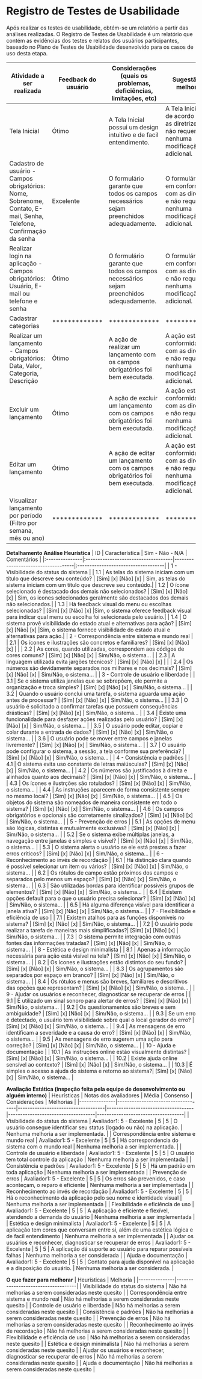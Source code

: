# Registro de Testes de Usabilidade

Após realizar os testes de usabilidade, obtém-se um relatório a partir das análises realizadas. O Registro de Testes de Usabilidade é um relatório que contém as evidências dos testes e relatos dos usuários participantes, baseado no Plano de Testes de Usabilidade desenvolvido para os casos de uso desta etapa.

| Atividade a ser realizada | Feedback do usuário | Considerações (quais os problemas, deficiências, limitações, etc) | Sugestão de melhorias |
|--------------------|------------------------------------|------------------------------------|------------------------------------|
| Tela Inicial | Ótimo | A Tela Inicial possui um design intuitivo e de facil entendimento. | A Tela Inicial esta de acordo com as diretrizes e não requer nenhuma modificação adicional.|
| Cadastro de usuário - Campos obrigatórios: Nome, Sobrenome, Contato, E-mail, Senha, Telefone, Confirmação da senha | Excelente| O formulário garante que todos os campos necessários sejam preenchidos adequadamente.| O formulário está em conformidade com as diretrizes e não requer nenhuma modificação adicional.| 
| Realizar login na aplicação - Campos obrigatórios: Usuário, E-mail ou telefone e senha | Ótimo | O formulário garante que todos os campos necessários sejam preenchidos adequadamente. | O formulário está em conformidade com as diretrizes e não requer nenhuma modificação adicional.| 
| Cadastrar categorias | ************* | ************* | ************* |
| Realizar um lançamento - Campos obrigatórios: Data, Valor, Categoria, Descrição | Ótimo | A ação de realizar um lançamento com os campos obrigatórios foi bem executada. | A ação está em conformidade com as diretrizes e não requer nenhuma modificação adicional. |
| Excluir um lançamento | Ótimo | A ação de excluir um lançamento com os campos obrigatórios foi bem executada. | A ação está em conformidade com as diretrizes e não requer nenhuma modificação adicional. |
| Editar um lançamento | Ótimo | A ação de editar um lançamento com os campos obrigatórios foi bem executada. |  A ação está em conformidade com as diretrizes e não requer nenhuma modificação adicional. |
| Visualizar lançamento por período (Filtro por semana, mês ou ano) | ************* | ************* | ************* |


**Detalhamento Análise Heurística**
| ID | Característica | Sim - Não - N/A | Comentários |
|:---------------|:------------------------------------|------------------------------------|:------------------------------------|
| 1 - Visibilidade do status do sistema |
| 1.1 | As telas do sistema iniciam com um título que descreve seu conteúdo? | [Sim] [x] [Não] [x] | Sim, as telas do sistema iniciam com um título que descreve seu conteúdo.|
| 1.2 | O ícone selecionado é destacado dos demais não selecionados? | [Sim] [x] [Não] [x] | Sim, os icones selecionados geralmente são destacados dos demais não selecionados.|
| 1.3 | Há feedback visual do menu ou escolhas selecionadas? | [Sim] [x] [Não] [x] |Sim, o sistema oferece feedback visual para indicar qual menu ou escolha foi selecionada pelo usuário.|
| 1.4 | O sistema provê visibilidade do estado atual e alternativas para ação? | [Sim] [x] [Não] [x] |Sim, o sistema fornece visibilidade do estado atual e alternativas para ação.|
| 2 - Correspondência entre sistema e mundo real |
| 2.1 | Os ícones e ilustrações são concretos e familiares? | [Sim] [x] [Não] [x] |  |
| 2.2 | As cores, quando utilizadas, correspondem aos códigos de cores comuns? | [Sim] [x] [Não] [x] | Sim/Não, o sistema... |
| 2.3 | A linguagem utilizada evita jargões técnicos? | [Sim] [x] [Não] [x] |  |
| 2.4 | Os números são devidamente separados nos milhares e nos decimais? | [Sim] [x] [Não] [x] | Sim/Não, o sistema... |
| 3 - Controle de usuário e liberdade |
| 3.1 | Se o sistema utiliza janelas que se sobrepõem, ele permite a organização e troca simples? | [Sim] [x] [Não] [x] | Sim/Não, o sistema... |
| 3.2 | Quando o usuário conclui uma tarefa, o sistema aguarda uma ação antes de processar? | [Sim] [x] [Não] [x] | Sim/Não, o sistema... |
| 3.3 | O usuário é solicitado a confirmar tarefas que possuem consequências drásticas? | [Sim] [x] [Não] [x] | Sim/Não, o sistema... |
| 3.4 | Existe uma funcionalidade para desfazer ações realizadas pelo usuário? | [Sim] [x] [Não] [x] | Sim/Não, o sistema... |
| 3.5 | O usuário pode editar, copiar e colar durante a entrada de dados? | [Sim] [x] [Não] [x] | Sim/Não, o sistema... |
| 3.6 | O usuário pode se mover entre campos e janelas livremente? | [Sim] [x] [Não] [x] | Sim/Não, o sistema... |
| 3.7 | O usuário pode configurar o sistema, a sessão, a tela conforme sua preferência? | [Sim] [x] [Não] [x] | Sim/Não, o sistema... |
| 4 - Consistência e padrões |
| 4.1 | O sistema evita uso constante de letras maiúsculas? | [Sim] [x] [Não] [x] | Sim/Não, o sistema... |
| 4.2 | Os números são justificados à direita e alinhados quanto aos decimais? | [Sim] [x] [Não] [x] | Sim/Não, o sistema... |
| 4.3 | Os ícones e ilustrções são rotulados? | [Sim] [x] [Não] [x] | Sim/Não, o sistema... |
| 4.4 | As instruções aparecem de forma consistente sempre no mesmo local? | [Sim] [x] [Não] [x] | Sim/Não, o sistema... |
| 4.5 | Os objetos do sistema são nomeados de maneira consistente em todo o sistema? | [Sim] [x] [Não] [x] | Sim/Não, o sistema... |
| 4.6 | Os campos obrigatórios e opcionais são corretamente sinalizados? | [Sim] [x] [Não] [x] | Sim/Não, o sistema... |
| 5 - Prevenção de erros |
| 5.1 | As opções de menu são lógicas, distintas e mutualmente exclusivas? | [Sim] [x] [Não] [x] | Sim/Não, o sistema... |
| 5.2 | Se o sistema exibe múltiplas janelas, a navegação entre janelas é simples e visível? | [Sim] [x] [Não] [x] | Sim/Não, o sistema... |
| 5.3 | O sistema alerta o usuário se ele está prestes a fazer erros críticos? | [Sim] [x] [Não] [x] | Sim/Não, o sistema... |
| 6 - Reconhecimento ao invés de recordação |
| 6.1 | Há distinção clara quando é possível selecionar um item ou vários? | [Sim] [x] [Não] [x] | Sim/Não, o sistema... |
| 6.2 | Os rótulos de campo estão próximos dos campos e separados pelo menos um espaço? | [Sim] [x] [Não] [x] | Sim/Não, o sistema... |
| 6.3 | São utilizadas bordas para identificar possiveis grupos de elementos? | [Sim] [x] [Não] [x] | Sim/Não, o sistema... |
| 6.4 | Existem opções default para o que o usuário precisa selecionar? | [Sim] [x] [Não] [x] | Sim/Não, o sistema... |
| 6.5 | Há alguma diferença visível para identificar a janela ativa? | [Sim] [x] [Não] [x] | Sim/Não, o sistema... |
| 7 - Flexibilidade e eficiência de uso |
| 7.1 | Existem atalhos para as funções disponíveis no sistema? | [Sim] [x] [Não] [x] | Sim/Não, o sistema... |
| 7.2 | O usuário pode realizar a tarefa de maneiras mais simplificadas?| [Sim] [x] [Não] [x] | Sim/Não, o sistema... |
| 7.3 | O sistema permite integração com outras fontes das informações tratadas? | [Sim] [x] [Não] [x] | Sim/Não, o sistema... |
| 8 - Estética e design minimalista |
| 8.1 | Apenas a informação necessária para ação está visível na tela? | [Sim] [x] [Não] [x] | Sim/Não, o sistema... |
| 8.2 | Os ícones e ilustrações estão distintos do seu fundo? | [Sim] [x] [Não] [x] | Sim/Não, o sistema... |
| 8.3 | Os agrupamentos são separados por espaço em branco? | [Sim] [x] [Não] [x] | Sim/Não, o sistema... |
| 8.4 | Os rótulos e menus são breves, familiares e descritivos das opções que representam? | [Sim] [x] [Não] [x] | Sim/Não, o sistema... |
| 9 - Ajudar os usuários e reconhecer, diagnosticar se recuperar de erros |
| 9.1 | É utilizado um sinal sonoro para alertar de erros? | [Sim] [x] [Não] [x] | Sim/Não, o sistema... |
| 9.2 | Os questionamentos são breves e sem ambiguidade? | [Sim] [x] [Não] [x] | Sim/Não, o sistema... |
| 9.3 | Se um erro é detectado, o usuário tem visibilidade sobre qual o local gerador do erro? | [Sim] [x] [Não] [x] | Sim/Não, o sistema... |
| 9.4 | As mensagens de erro identificam a severidade e a causa do erro? | [Sim] [x] [Não] [x] | Sim/Não, o sistema... |
| 9.5 | As mensagens de erro sugerem uma ação para correção? | [Sim] [x] [Não] [x] | Sim/Não, o sistema... |
| 10 - Ajuda e documentação |
| 10.1 | As instruções online estão visualmente distintas? | [Sim] [x] [Não] [x] | Sim/Não, o sistema... |
| 10.2 | Existe ajuda online sensível ao contexto? | [Sim] [x] [Não] [x] | Sim/Não, o sistema... |
| 10.3 | É simples o acesso a ajuda do sistema e retorno ao sistema?| [Sim] [x] [Não] [x] | Sim/Não, o sistema... |


**Avaliação Estática (inspeção feita pela equipe de desenvolvimento ou alguém interno)**
| Heurísticas |	Notas dos avaliadores |	Média	| Consenso |	Considerações |	Melhorias |
|---------------|------------------------------------|------------------------------------|------------------------------------|------------------------------------|------------------------------------|
| Visibilidade do status do sistema | Avaliador1: 5 - Excelente | 5 | 5 | O usuário consegue identificar seu status (logado ou não) na aplicação. | Nenhuma melhoria a ser implementada. |
| Correspondência entre sistema e mundo real | Avaliador1: 5 - Excelente | 5 | 5 | Há correspondencia do sistema com o mundo real  | Nenhuma melhoria a ser implementada. |
| Controle de usuário e liberdade | Avaliador1: 5 - Excelente  | 5 | 5 | O usuário tem total controle da aplicação | Nenhuma melhoria a ser implementada |
| Consistência e padrões | Avaliador1: 5 - Excelente | 5 | 5 | Há um padrão em toda aplicação | Nenhuma melhoria a ser implementada |
| Prevenção de erros | Avaliador1: 5 - Excelente | 5 | 5 | Os erros são prevenidos, e caso aconteçam, o reparo é eficiente | Nenhuma melhoria a ser implementada |
| Reconhecimento ao invés de recordação | Avaliador1: 5 - Excelente | 5 | 5 | Há o reconhecimento da aplicação pelo seu nome e identidade visual | Nenhuma melhoria a ser implementada |
| Flexibilidade e eficiência de uso | Avaliador1: 5 - Excelente | 5 | 5 | A aplicação é eficiente e flexível, atendendo a demanda do usuário | Nenhuma melhoria a ser implementada |
| Estética e design minimalista | Avaliador1: 5 - Excelente | 5 | 5 | A aplicação tem cores que conversam entre si, além de uma estética lógica e de facil entendimento | Nenhuma melhoria a ser implementada |
| Ajudar os usuários e reconhecer, diagnosticar se recuperar de erros | Avaliador1: 5 - Excelente | 5 | 5 | A aplicação dá suporte ao usuário para reparar possíveis falhas | Nenhuma melhoria a ser considerada |
| Ajuda e documentação | Avaliador1: 5 - Excelente | 5 | 5 | Contato para ajuda disponível na aplicação e a disposição do usuário. | Nenhuma melhoria a ser considerada. |

**O que fazer para melhorar**
| Heurísticas |	Melhoria |
|---------------|------------------------------------|
| Visibilidade do status do sistema | Não há melhorias a serem consideradas neste quesito |
| Correspondência entre sistema e mundo real | Não há melhorias a serem consideradas neste quesito |
| Controle de usuário e liberdade | Não há melhorias a serem consideradas neste quesito |
| Consistência e padrões | Não há melhorias a serem consideradas neste quesito |
| Prevenção de erros | Não há melhorias a serem consideradas neste quesito |
| Reconhecimento ao invés de recordação | Não há melhorias a serem consideradas neste quesito |
| Flexibilidade e eficiência de uso | Não há melhorias a serem consideradas neste quesito |
| Estética e design minimalista | Não há melhorias a serem consideradas neste quesito |
| Ajudar os usuários e reconhecer, diagnosticar se recuperar de erros | Não há melhorias a serem consideradas neste quesito |
| Ajuda e documentação | Não há melhorias a serem consideradas neste quesito |
